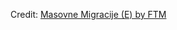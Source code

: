 <div id="observablehq-200e2b67"></div>
<p>Credit: <a href="https://observablehq.com/d/fb586fa98300545b">Masovne Migracije (E) by FTM</a></p>

<link rel="stylesheet" href="https://cdn.jsdelivr.net/npm/@observablehq/inspector@5/dist/inspector.css">
<script type="module">
import {Runtime, Inspector} from "https://cdn.jsdelivr.net/npm/@observablehq/runtime@5/dist/runtime.js";
import define from "https://api.observablehq.com/d/fb586fa98300545b.js?";
new Runtime().module(define, Inspector.into("#observablehq-200e2b67"));
</script>
